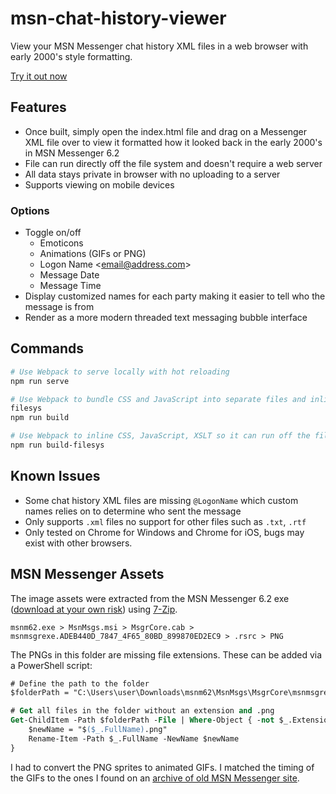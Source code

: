 # msn-chat-history-viewer

View your MSN Messenger chat history XML files in a web browser with early 2000's style formatting.

[Try it out now](https://tysonmatanich.github.io/msn-chat-history-viewer/index.html)

## Features

- Once built, simply open the index.html file and drag on a Messenger XML file over to view it formatted how it looked back in the early 2000's in MSN Messenger 6.2
- File can run directly off the file system and doesn't require a web server
- All data stays private in browser with no uploading to a server
- Supports viewing on mobile devices

### Options

- Toggle on/off
  - Emoticons
  - Animations (GIFs or PNG)
  - Logon Name \<email@address.com\>
  - Message Date
  - Message Time
- Display customized names for each party making it easier to tell who the message is from
- Render as a more modern threaded text messaging bubble interface

## Commands

```bash
# Use Webpack to serve locally with hot reloading
npm run serve

# Use Webpack to bundle CSS and JavaScript into separate files and inline the XSLT in JS for use with a web server
filesys
npm run build

# Use Webpack to inline CSS, JavaScript, XSLT so it can run off the file system without a web server
npm run build-filesys
```

## Known Issues

- Some chat history XML files are missing `@LogonName` which custom names relies on to determine who sent the message
- Only supports `.xml` files no support for other files such as `.txt`, `.rtf`
- Only tested on Chrome for Windows and Chrome for iOS, bugs may exist with other browsers.

## MSN Messenger Assets

The image assets were extracted from the MSN Messenger 6.2 exe ([download at your own risk](http://www.oldversion.com/windows/msn-messenger-6-2)) using [7-Zip](https://www.7-zip.org/).

```
msnm62.exe > MsnMsgs.msi > MsgrCore.cab > msnmsgrexe.ADEB440D_7847_4F65_80BD_899870ED2EC9 > .rsrc > PNG
```

The PNGs in this folder are missing file extensions. These can be added via a PowerShell script:

```ps
# Define the path to the folder
$folderPath = "C:\Users\user\Downloads\msnm62\MsnMsgs\MsgrCore\msnmsgrexe\.rsrc\PNG"

# Get all files in the folder without an extension and .png
Get-ChildItem -Path $folderPath -File | Where-Object { -not $_.Extension } | ForEach-Object {
    $newName = "$($_.FullName).png"
    Rename-Item -Path $_.FullName -NewName $newName
}
```

I had to convert the PNG sprites to animated GIFs. I matched the timing of the GIFs to the ones I found on an [archive of old MSN Messenger site](http://web.archive.org/web/20140204231459/http://messenger.msn.com/Resource/Emoticons.aspx).
